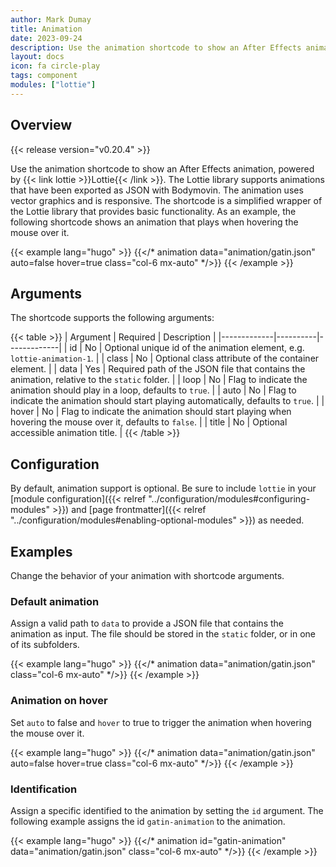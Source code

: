 ```yaml
---
author: Mark Dumay
title: Animation
date: 2023-09-24
description: Use the animation shortcode to show an After Effects animation.
layout: docs
icon: fa circle-play
tags: component
modules: ["lottie"]
---
```


## Overview

{{< release version="v0.20.4" >}}

Use the animation shortcode to show an After Effects animation, powered by {{< link lottie >}}Lottie{{< /link >}}. The Lottie library supports animations that have been exported as JSON with Bodymovin. The animation uses vector graphics and is responsive. The shortcode is a simplified wrapper of the Lottie library that provides basic functionality. As an example, the following shortcode shows an animation that plays when hovering the mouse over it.

<!-- markdownlint-disable MD037 -->
{{< example lang="hugo" >}}
{{</* animation data="animation/gatin.json" auto=false hover=true class="col-6 mx-auto" */>}}
{{< /example >}}
<!-- markdownlint-enable MD037 -->

## Arguments

The shortcode supports the following arguments:

{{< table >}}
| Argument    | Required | Description |
|-------------|----------|-------------|
| id          | No       | Optional unique id of the animation element, e.g. `lottie-animation-1`. |
| class       | No       | Optional class attribute of the container element. |
| data        | Yes      | Required path of the JSON file that contains the animation, relative to the `static` folder. |
| loop        | No       | Flag to indicate the animation should play in a loop, defaults to `true`. |
| auto        | No       | Flag to indicate the animation should start playing automatically, defaults to `true`. |
| hover       | No       | Flag to indicate the animation should start playing when hovering the mouse over it, defaults to `false`. |
| title       | No       | Optional accessible animation title. |
{{< /table >}}

## Configuration

By default, animation support is optional. Be sure to include `lottie` in your [module configuration]({{< relref "../configuration/modules#configuring-modules" >}}) and [page frontmatter]({{< relref "../configuration/modules#enabling-optional-modules" >}}) as needed.

## Examples

Change the behavior of your animation with shortcode arguments.

### Default animation

Assign a valid path to `data` to provide a JSON file that contains the animation as input. The file should be stored in the `static` folder, or in one of its subfolders.

{{< example lang="hugo" >}}
{{</* animation data="animation/gatin.json" class="col-6 mx-auto" */>}}
{{< /example >}}

### Animation on hover

Set `auto` to false and `hover` to true to trigger the animation when hovering the mouse over it.

<!-- markdownlint-disable MD037 -->
{{< example lang="hugo" >}}
{{</* animation data="animation/gatin.json" auto=false hover=true class="col-6 mx-auto" */>}}
{{< /example >}}
<!-- markdownlint-enable MD037 -->

### Identification

Assign a specific identified to the animation by setting the `id` argument. The following example assigns the id `gatin-animation` to the animation.

<!-- markdownlint-disable MD037 -->
{{< example lang="hugo" >}}
{{</* animation id="gatin-animation" data="animation/gatin.json" class="col-6 mx-auto" */>}}
{{< /example >}}
<!-- markdownlint-enable MD037 -->
